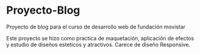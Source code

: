 # Proyecto-Blog
Proyecto de blog para el curso de desarrollo web de fundación movistar

Este proyecto se hizo como practica de maquetación, aplicación de efectos y estudio de diseños esteticos y atractivos.
Carece de diseño Responsive.
